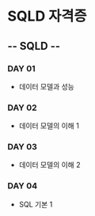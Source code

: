 # SQLD 자격증 

## -- SQLD --

### DAY 01 
  - 데이터 모델과 성능

### DAY 02
  - 데이터 모델의 이해 1

### DAY 03
  - 데이터 모델의 이해 2

### DAY 04
  - SQL 기본 1
   